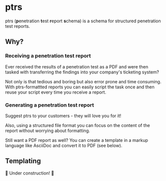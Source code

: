 # ptrs

ptrs (**p**enetration **t**est **r**eport **s**chema) is a schema for structured penetration test
reports.

## Why?

### Receiving a penetration test report

Ever received the results of a penetration test as a PDF and were then tasked with transferring
the findings into your company's ticketing system?

Not only is that tedious and boring but also error prone and time consuming.
With ptrs-formattted reports you can easily script the task once and then reuse your script
every time you receive a report.

### Generating a penetration test report

Suggest ptrs to your customers - they will love you for it!

Also, using a structured file format you can focus on the content of the report without worrying
about formatting.

Still want a PDF report as well? You can create a template in a markup language like AsciiDoc
and convert it to PDF (see below).

## Templating

🚧 Under construction! 🚧
